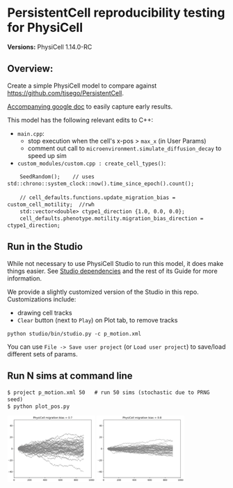 # PersistentCell reproducibility testing for PhysiCell

**Versions:** PhysiCell 1.14.0-RC

## Overview: 
Create a simple PhysiCell model to compare against https://github.com/tjsego/PersistentCell.

[Accompanying google doc](https://docs.google.com/document/d/1rxG1U6g_l0XT-2-CtrJEFT8HypmM9ygQYfiNKjdYAZI/edit) to easily capture early results.

This model has the following relevant edits to C++:
* `main.cpp`:
  - stop execution when the cell's x-pos > `max_x` (in User Params)
  - comment out call to `microenvironment.simulate_diffusion_decay` to speed up sim
* `custom_modules/custom.cpp : create_cell_types()`:
```
    SeedRandom();    // uses  std::chrono::system_clock::now().time_since_epoch().count();

    // cell_defaults.functions.update_migration_bias = custom_cell_motility;  //rwh
    std::vector<double> ctype1_direction {1.0, 0.0, 0.0};
    cell_defaults.phenotype.motility.migration_bias_direction = ctype1_direction;
```

## Run in the Studio
While not necessary to use PhysiCell Studio to run this model, it does make things easier. See [Studio dependencies](https://github.com/PhysiCell-Tools/Studio-Guide/blob/main/README.md#dependencies) and the rest of its Guide for more information.

We provide a slightly customized version of the Studio in this repo. Customizations include:
* drawing cell tracks
* `Clear` button (next to `Play`) on Plot tab, to remove tracks

```
python studio/bin/studio.py -c p_motion.xml
```
You can use `File -> Save user project` (or `Load user project`) to save/load different sets of params.

## Run N sims at command line
```
$ project p_motion.xml 50   # run 50 sims (stochastic due to PRNG seed)
$ python plot_pos.py
```

<img src="./images/bias_07_runs_50.png" width="40%"> <img src="./images/bias_08_runs_50.png" width="40%"> 


